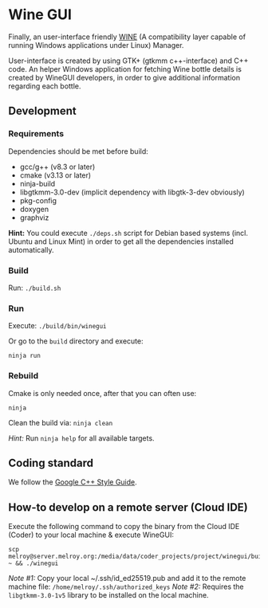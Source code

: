 # Wine GUI
Finally, an user-interface friendly [WINE](https://www.winehq.org/) (A compatibility layer capable of running Windows applications under Linux) Manager.

User-interface is created by using GTK+ (gtkmm c++-interface) and C++ code.
An helper Windows application for fetching Wine bottle details is created by WineGUI developers, in order to give additional information regarding each bottle.

## Development

### Requirements

Dependencies should be met before build:

* gcc/g++ (v8.3 or later)
* cmake (v3.13 or later)
* ninja-build
* libgtkmm-3.0-dev (implicit dependency with libgtk-3-dev obviously)
* pkg-config
* doxygen
* graphviz

**Hint:** You could execute `./deps.sh` script for Debian based systems (incl. Ubuntu and Linux Mint) in order to get all the dependencies installed automatically.

### Build

Run: `./build.sh`

### Run

Execute:
`./build/bin/winegui`

Or go to the `build` directory and execute:

```
ninja run
```

### Rebuild

Cmake is only needed once, after that you can often use:

`ninja`

Clean the build via: `ninja clean`

*Hint:* Run `ninja help` for all available targets.

## Coding standard

We follow the [Google C++ Style Guide](https://google.github.io/styleguide/cppguide.html).

## How-to develop on a remote server (Cloud IDE)

Execute the following command to copy the binary from the Cloud IDE (Coder) to your local machine & execute WineGUI:

```
scp melroy@server.melroy.org:/media/data/coder_projects/project/winegui/build/bin/winegui ~ && ./winegui
```

*Note #1:* Copy your local ~/.ssh/id_ed25519.pub and add it to the remote machine file: `/home/melroy/.ssh/authorized_keys`
*Note #2:* Requires the `libgtkmm-3.0-1v5` library to be installed on the local machine.